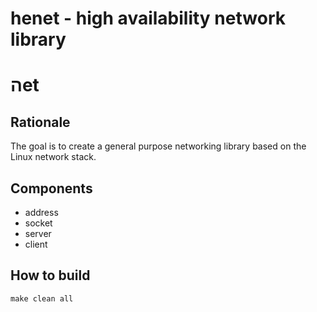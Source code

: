 henet - high availability network library
=========================================

&#x5D4;et
=========

Rationale
---------
The goal is to create a general purpose networking library based on the
Linux network stack.

Components
----------
* address
* socket
* server
* client

How to build
------------

    make clean all


